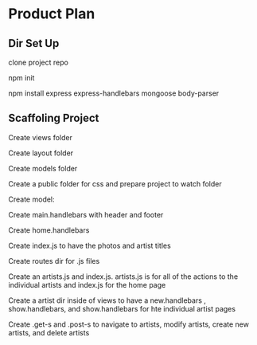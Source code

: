# Product Plan

## Dir Set Up

clone project repo

npm init

npm install express express-handlebars mongoose body-parser

## Scaffoling Project

Create views folder

Create layout folder

Create models folder

Create a public folder for css and prepare project to watch folder

Create model:

Create main.handlebars with header and footer

Create home.handlebars

Create index.js to have the photos and artist titles

Create routes dir for .js files

Create an artists.js and index.js. artists.js is for all of the actions to the individual artists and index.js for the home page

Create a artist dir inside of views to have a new.handlebars , show.handlebars, and show.handlebars for hte individual artist pages

Create .get-s and .post-s to navigate to artists, modify artists, create new artists, and delete artists